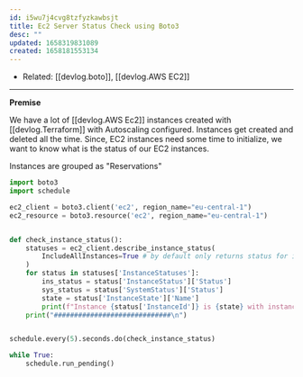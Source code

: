 ```yaml
---
id: i5wu7j4cvg8tzfyzkawbsjt
title: Ec2 Server Status Check using Boto3
desc: ""
updated: 1658319831089
created: 1658181553134
---
```


- Related: [[devlog.boto]], [[devlog.AWS EC2]]

---

**Premise**

We have a lot of [[devlog.AWS Ec2]] instances created with [[devlog.Terraform]] with Autoscaling configured. Instances get created and deleted all the time. Since, EC2 instances need some time to initialize, we want to know what is the status of our EC2 instances.

Instances are grouped as "Reservations"

```py
import boto3
import schedule

ec2_client = boto3.client('ec2', region_name="eu-central-1")
ec2_resource = boto3.resource('ec2', region_name="eu-central-1")


def check_instance_status():
    statuses = ec2_client.describe_instance_status(
        IncludeAllInstances=True # by default only returns status for instances in "running" state
    )
    for status in statuses['InstanceStatuses']:
        ins_status = status['InstanceStatus']['Status']
        sys_status = status['SystemStatus']['Status']
        state = status['InstanceState']['Name']
        print(f"Instance {status['InstanceId']} is {state} with instance status {ins_status} and system status {sys_status}")
    print("#############################\n")


schedule.every(5).seconds.do(check_instance_status)

while True:
    schedule.run_pending()
```
